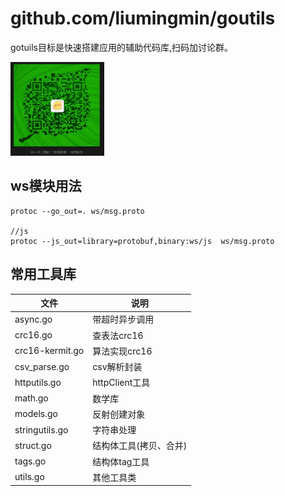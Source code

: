 # github.com/liumingmin/goutils
gotuils目标是快速搭建应用的辅助代码库,扫码加讨论群。

<img src="avatar.jpg" width="150" height="150" ></img>

<!-- toc -->

## ws模块用法
```shell script
protoc --go_out=. ws/msg.proto

//js  
protoc --js_out=library=protobuf,binary:ws/js  ws/msg.proto
```

## 常用工具库

|文件  |说明    |
|----------|--------|
|async.go|带超时异步调用|
|crc16.go |查表法crc16|
|crc16-kermit.go|算法实现crc16|
|csv_parse.go|csv解析封装|
|httputils.go|httpClient工具|
|math.go|数学库|
|models.go|反射创建对象|
|stringutils.go|字符串处理|
|struct.go|结构体工具(拷贝、合并)|
|tags.go|结构体tag工具 |                     
|utils.go|其他工具类 |  

​                     
